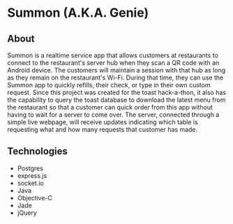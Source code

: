 # Summon (A.K.A. Genie)

## About
Summon is a realtime service app that allows customers at restaurants to connect to the restaurant's server hub when they scan a QR code with an Android device. The customers will maintain a session with that hub as long as they remain on the restaurant's Wi-Fi. During that time, they can use the Summon app to quickly refills, their check, or type in their own custom request. Since this project was created for the toast hack-a-thon, it also has the capability to query the toast database to download the latest menu from the restaurant so that a customer can quick order from this app without having to wait for a server to come over. The server, connected through a simple live webpage, will receive updates indicating which table is requesting what and how many requests that customer has made. 

## Technologies
* Postgres
* express.js
* socket.io
* Java
* Objective-C
* Jade
* jQuery
